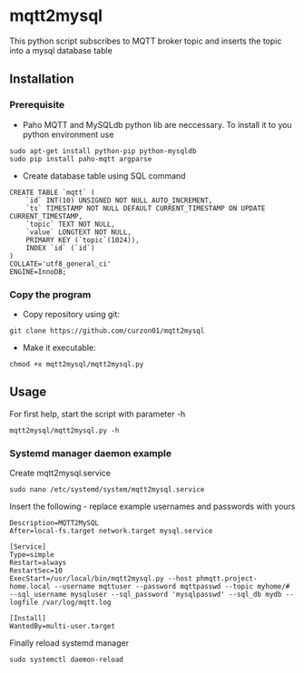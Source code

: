 # mqtt2mysql
This python script subscribes to MQTT broker topic and inserts the topic into a mysql database table

## Installation
### Prerequisite
* Paho MQTT and MySQLdb python lib are neccessary. To install it to you python environment use
```
sudo apt-get install python-pip python-mysqldb
sudo pip install paho-mqtt argparse
```
* Create database table using SQL command
```
CREATE TABLE `mqtt` (
	`id` INT(10) UNSIGNED NOT NULL AUTO_INCREMENT,
	`ts` TIMESTAMP NOT NULL DEFAULT CURRENT_TIMESTAMP ON UPDATE CURRENT_TIMESTAMP,
	`topic` TEXT NOT NULL,
	`value` LONGTEXT NOT NULL,
	PRIMARY KEY (`topic`(1024)),
	INDEX `id` (`id`)
)
COLLATE='utf8_general_ci'
ENGINE=InnoDB;
```
### Copy the program
* Copy repository using git:
```
git clone https://github.com/curzon01/mqtt2mysql
```
* Make it executable:
```
chmod +x mqtt2mysql/mqtt2mysql.py
```

## Usage
For first help, start the script with parameter -h
```
mqtt2mysql/mqtt2mysql.py -h
```
### Systemd manager daemon example
Create mqtt2mysql.service
```
sudo nano /etc/systemd/system/mqtt2mysql.service
```
Insert the following - replace example usernames and passwords with yours
```
Description=MQTT2MySQL
After=local-fs.target network.target mysql.service
 
[Service]
Type=simple
Restart=always
RestartSec=10
ExecStart=/usr/local/bin/mqtt2mysql.py --host phmqtt.project-home.local --username mqttuser --password mqttpasswd --topic myhome/# --sql_username mysqluser --sql_password 'mysqlpasswd' --sql_db mydb --logfile /var/log/mqtt.log

[Install]
WantedBy=multi-user.target
```
Finally reload systemd manager
```
sudo systemctl daemon-reload
```
